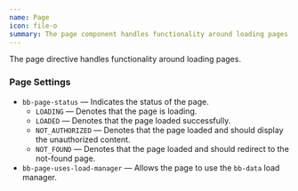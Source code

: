 ```yaml
---
name: Page
icon: file-o
summary: The page component handles functionality around loading pages.
---
```


The page directive handles functionality around loading pages.

### Page Settings ###
- `bb-page-status` &mdash; Indicates the status of the page.
    - `LOADING` &mdash; Denotes that the page is loading.
    - `LOADED` &mdash; Denotes that the page loaded successfully.
    - `NOT_AUTHORIZED` &mdash; Denotes that the page loaded and should display the unauthorized content.
    - `NOT_FOUND` &mdash; Denotes that the page loaded and should redirect to the not-found page.
- `bb-page-uses-load-manager` &mdash; Allows the page to use the `bb-data` load manager.